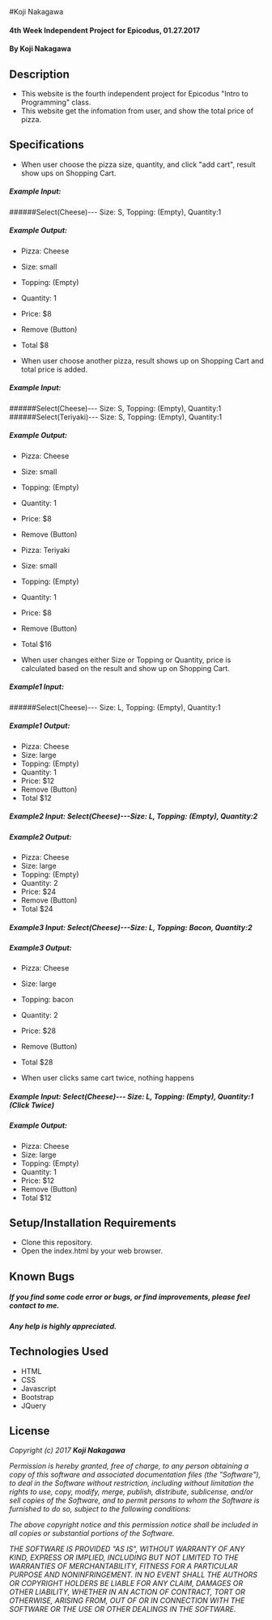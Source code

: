 #Koji Nakagawa

#### 4th Week Independent Project for Epicodus, 01.27.2017

#### By Koji Nakagawa

## Description
* This website is the fourth independent project for Epicodus "Intro to Programming" class.
* This website get the infomation from user, and show the total price of pizza.


## Specifications
* When user choose the pizza size, quantity, and click "add cart", result show ups on Shopping Cart.
##### **Example Input:**  
######Select(Cheese)--- Size: S, Topping: (Empty), Quantity:1  
##### **Example Output:**
* Pizza: Cheese
* Size: small
* Topping: (Empty)
* Quantity: 1
* Price: $8
* Remove (Button)
* Total $8

* When user choose another pizza, result shows up on Shopping Cart and total price is added.
##### **Example Input:**
######Select(Cheese)--- Size: S, Topping: (Empty), Quantity:1  
######Select(Teriyaki)--- Size: S, Topping: (Empty), Quantity:1  
##### **Example Output:**

* Pizza: Cheese
* Size: small
* Topping: (Empty)
* Quantity: 1
* Price: $8
* Remove (Button)

* Pizza: Teriyaki
* Size: small
* Topping: (Empty)
* Quantity: 1
* Price: $8
* Remove (Button)
* Total $16


* When user changes either Size or Topping or Quantity, price is calculated based on the result and show up on Shopping Cart.
##### **Example1 Input:**
######Select(Cheese)--- Size: L, Topping: (Empty), Quantity:1  
##### **Example1 Output:**
* Pizza: Cheese
* Size: large
* Topping: (Empty)
* Quantity: 1
* Price: $12
* Remove (Button)
* Total $12


##### **Example2 Input:** Select(Cheese)---Size: L, Topping: (Empty), Quantity:2  
##### **Example2 Output:**
* Pizza: Cheese
* Size: large
* Topping: (Empty)
* Quantity: 2
* Price: $24
* Remove (Button)
* Total $24

##### **Example3 Input:** Select(Cheese)---Size: L, Topping: Bacon, Quantity:2  
##### **Example3 Output:**
* Pizza: Cheese
* Size: large
* Topping: bacon
* Quantity: 2
* Price: $28
* Remove (Button)
* Total $28


* When user clicks same cart twice, nothing happens
##### **Example Input:** Select(Cheese)--- Size: L, Topping: (Empty), Quantity:1 (Click Twice)
##### **Example Output:**
* Pizza: Cheese
* Size: large
* Topping: (Empty)
* Quantity: 1
* Price: $12
* Remove (Button)
* Total $12

## Setup/Installation Requirements

* Clone this repository.
* Open the index.html by your web browser.


## Known Bugs

##### If you find some code error or bugs, or find improvements, please feel contact to me.
##### Any help is highly appreciated.


## Technologies Used

* HTML
* CSS
* Javascript
* Bootstrap
* JQuery


## License

_Copyright (c) 2017 **Koji Nakagawa**_

_Permission is hereby granted, free of charge, to any person obtaining a copy
of this software and associated documentation files (the "Software"), to deal
in the Software without restriction, including without limitation the rights
to use, copy, modify, merge, publish, distribute, sublicense, and/or sell
copies of the Software, and to permit persons to whom the Software is
furnished to do so, subject to the following conditions:_

_The above copyright notice and this permission notice shall be included in all
copies or substantial portions of the Software._

_THE SOFTWARE IS PROVIDED "AS IS", WITHOUT WARRANTY OF ANY KIND, EXPRESS OR
IMPLIED, INCLUDING BUT NOT LIMITED TO THE WARRANTIES OF MERCHANTABILITY,
FITNESS FOR A PARTICULAR PURPOSE AND NONINFRINGEMENT. IN NO EVENT SHALL THE
AUTHORS OR COPYRIGHT HOLDERS BE LIABLE FOR ANY CLAIM, DAMAGES OR OTHER
LIABILITY, WHETHER IN AN ACTION OF CONTRACT, TORT OR OTHERWISE, ARISING FROM,
OUT OF OR IN CONNECTION WITH THE SOFTWARE OR THE USE OR OTHER DEALINGS IN THE
SOFTWARE._
